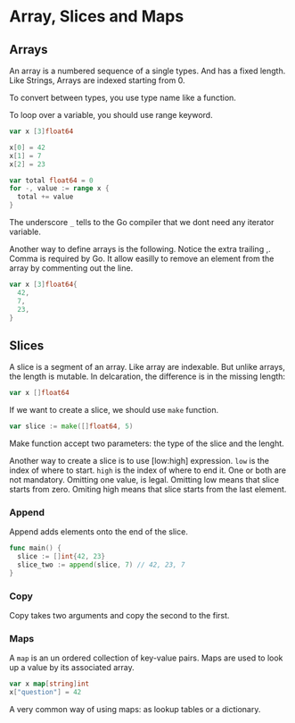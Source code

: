 # Array, Slices and Maps

## Arrays

An array is a numbered sequence of a single types. And has a fixed length. Like Strings, Arrays are indexed starting from 0.

To convert between types, you use type name like a function.

To loop over a variable, you should use range keyword.

```go
var x [3]float64

x[0] = 42
x[1] = 7
x[2] = 23

var total float64 = 0
for -, value := range x {
  total += value
}
```

The underscore `_` tells to the Go compiler that we dont need any iterator variable.

Another way to define arrays is the following. Notice the extra trailing ,. Comma is required by Go. It allow easilly to remove an element from the array by commenting out the line.

```go
var x [3]float64{
  42,
  7,
  23,
}
```

## Slices

A slice is a segment of an array. Like array are indexable. But unlike arrays, the length is mutable. In delcaration, the difference is in the missing length:

```go
var x []float64
```

If we want to create a slice, we should use `make` function.

```go
var slice := make([]float64, 5)
```

Make function accept two parameters: the type of the slice and the lenght.

Another way to create a slice is to use [low:high] expression. `low` is the index of where to start. `high` is the index of where to end it. One or both are not mandatory. Omitting one value, is legal. Omitting low means that slice starts from zero. Omiting high means that slice starts from the last element.

### Append

Append adds elements onto the end of the slice.

```go
func main() {
  slice := []int{42, 23}
  slice_two := append(slice, 7) // 42, 23, 7
}
```

### Copy

Copy takes two arguments and copy the second to the first.

### Maps

A `map` is an un ordered collection of key-value pairs. Maps are used to look up a value by its associated array.

```go
var x map[string]int
x["question"] = 42
```

A very common way of using  maps: as lookup tables or a dictionary.